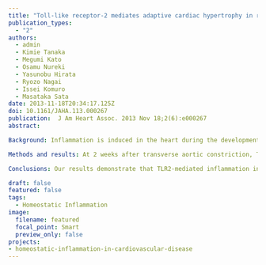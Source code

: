 ```yaml
---
title: "Toll-like receptor-2 mediates adaptive cardiac hypertrophy in response to pressure overload through interleukin-1β upregulation via nuclear factor κB activation"
publication_types:
  - "2"
authors:
  - admin
  - Kimie Tanaka
  - Megumi Kato
  - Osamu Nureki
  - Yasunobu Hirata
  - Ryozo Nagai
  - Issei Komuro
  - Masataka Sata
date: 2013-11-18T20:34:17.125Z
doi: 10.1161/JAHA.113.000267
publication:  J Am Heart Assoc. 2013 Nov 18;2(6):e000267
abstract: 

Background: Inflammation is induced in the heart during the development of cardiac hypertrophy. The initiating mechanisms and the role of inflammation in cardiac hypertrophy, however, remain unclear. Toll-like receptor-2 (TLR2) recognizes endogenous molecules that induce noninfectious inflammation. Here, we examined the role of TLR2-mediated inflammation in cardiac hypertrophy.

Methods and results: At 2 weeks after transverse aortic constriction, Tlr2(-/-) mice showed reduced cardiac hypertrophy and fibrosis with greater left ventricular dilatation and impaired systolic function compared with wild-type mice, which indicated impaired cardiac adaptation in Tlr2(-/-) mice. Bone marrow transplantation experiment revealed that TLR2 expressed in the heart, but not in bone marrow-derived cells, is important for cardiac adaptive response to pressure overload. In vitro experiments demonstrated that TLR2 signaling can induce cardiomyocyte hypertrophy and fibroblast and vascular endothelial cell proliferation through nuclear factor-κB activation and interleukin-1β upregulation. Systemic administration of a nuclear factor-κB inhibitor or anti-interleukin-1β antibodies to wild-type mice resulted in impaired adaptive cardiac hypertrophy after transverse aortic constriction. We also found that heat shock protein 70, which was increased in murine plasma after transverse aortic constriction, can activate TLR2 signaling in vitro and in vivo. Systemic administration of anti-heat shock protein 70 antibodies to wild-type mice impaired adaptive cardiac hypertrophy after transverse aortic constriction.

Conclusions: Our results demonstrate that TLR2-mediated inflammation induced by extracellularly released heat shock protein 70 is essential for adaptive cardiac hypertrophy in response to pressure overload. Thus, modulation of TLR2 signaling in the heart may provide a novel strategy for treating heart failure due to inadequate adaptation to hemodynamic stress.

draft: false
featured: false
tags: 
  - Homeostatic Inflammation
image:
  filename: featured
  focal_point: Smart
  preview_only: false
projects: 
- homeostatic-inflammation-in-cardiovascular-disease
---
```


